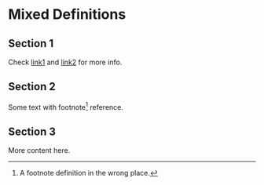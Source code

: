 # Mixed Definitions

## Section 1

[link1]: https://example.com

Check [link1] and [link2] for more info.

## Section 2

[^note]: A footnote definition in the wrong place.

Some text with footnote[^note] reference.

## Section 3

More content here.

[link2]: https://example2.com
